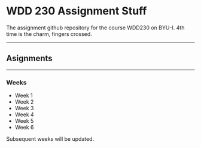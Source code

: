# **WDD 230 Assignment Stuff**
The assignment github repository for the course WDD230 on BYU-I.
4th time is the charm, fingers crossed.

---

## Asignments
---

### Weeks

- Week 1
- Week 2
- Week 3
- Week 4
- Week 5
- Week 6



Subsequent weeks will be updated.